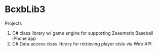 # BcxbLib3
Projects
1) C# class library w/ game engine for supporting Zeeemerix Baseball iPhone app
2) C# Data access class library for retrieving player ststs via Web API

